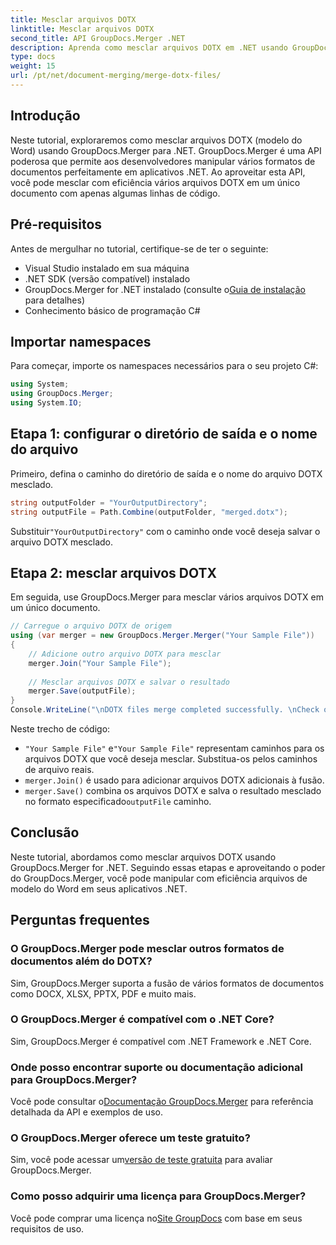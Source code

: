 ```yaml
---
title: Mesclar arquivos DOTX
linktitle: Mesclar arquivos DOTX
second_title: API GroupDocs.Merger .NET
description: Aprenda como mesclar arquivos DOTX em .NET usando GroupDocs.Merger sem esforço. Aprimore seus recursos de manipulação de documentos.
type: docs
weight: 15
url: /pt/net/document-merging/merge-dotx-files/
---
```

## Introdução
Neste tutorial, exploraremos como mesclar arquivos DOTX (modelo do Word) usando GroupDocs.Merger para .NET. GroupDocs.Merger é uma API poderosa que permite aos desenvolvedores manipular vários formatos de documentos perfeitamente em aplicativos .NET. Ao aproveitar esta API, você pode mesclar com eficiência vários arquivos DOTX em um único documento com apenas algumas linhas de código.
## Pré-requisitos
Antes de mergulhar no tutorial, certifique-se de ter o seguinte:
- Visual Studio instalado em sua máquina
- .NET SDK (versão compatível) instalado
-  GroupDocs.Merger for .NET instalado (consulte o[Guia de instalação](https://reference.groupdocs.com/merger/net/) para detalhes)
- Conhecimento básico de programação C#

## Importar namespaces
Para começar, importe os namespaces necessários para o seu projeto C#:
```csharp
using System; 
using GroupDocs.Merger;
using System.IO;
```
## Etapa 1: configurar o diretório de saída e o nome do arquivo
Primeiro, defina o caminho do diretório de saída e o nome do arquivo DOTX mesclado.
```csharp
string outputFolder = "YourOutputDirectory";
string outputFile = Path.Combine(outputFolder, "merged.dotx");
```
 Substituir`"YourOutputDirectory"` com o caminho onde você deseja salvar o arquivo DOTX mesclado.
## Etapa 2: mesclar arquivos DOTX
Em seguida, use GroupDocs.Merger para mesclar vários arquivos DOTX em um único documento.
```csharp
// Carregue o arquivo DOTX de origem
using (var merger = new GroupDocs.Merger.Merger("Your Sample File"))
{
    // Adicione outro arquivo DOTX para mesclar
    merger.Join("Your Sample File");
    
    // Mesclar arquivos DOTX e salvar o resultado
    merger.Save(outputFile);
}
Console.WriteLine("\nDOTX files merge completed successfully. \nCheck output in {0}", outputFolder);
```
Neste trecho de código:
- `"Your Sample File"` e`"Your Sample File"` representam caminhos para os arquivos DOTX que você deseja mesclar. Substitua-os pelos caminhos de arquivo reais.
- `merger.Join()` é usado para adicionar arquivos DOTX adicionais à fusão.
- `merger.Save()` combina os arquivos DOTX e salva o resultado mesclado no formato especificado`outputFile` caminho.

## Conclusão
Neste tutorial, abordamos como mesclar arquivos DOTX usando GroupDocs.Merger for .NET. Seguindo essas etapas e aproveitando o poder do GroupDocs.Merger, você pode manipular com eficiência arquivos de modelo do Word em seus aplicativos .NET.

## Perguntas frequentes
### O GroupDocs.Merger pode mesclar outros formatos de documentos além do DOTX?
Sim, GroupDocs.Merger suporta a fusão de vários formatos de documentos como DOCX, XLSX, PPTX, PDF e muito mais.
### O GroupDocs.Merger é compatível com o .NET Core?
Sim, GroupDocs.Merger é compatível com .NET Framework e .NET Core.
### Onde posso encontrar suporte ou documentação adicional para GroupDocs.Merger?
 Você pode consultar o[Documentação GroupDocs.Merger](https://reference.groupdocs.com/merger/net/) para referência detalhada da API e exemplos de uso.
### O GroupDocs.Merger oferece um teste gratuito?
 Sim, você pode acessar um[versão de teste gratuita](https://releases.groupdocs.com/) para avaliar GroupDocs.Merger.
### Como posso adquirir uma licença para GroupDocs.Merger?
 Você pode comprar uma licença no[Site GroupDocs](https://purchase.groupdocs.com/buy) com base em seus requisitos de uso.